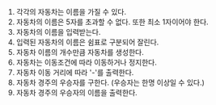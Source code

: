 1. 각각의 자동차는 이름을 가질 수 있다.
2. 자동차의 이름은 5자를 초과할 수 없다. 또한 최소 1자이어야 한다.
3. 자동차의 이름을 입력받는다.
4. 입력된 자동차의 이름은 쉼표로 구분되어 잘린다.
5. 자동차 이름의 개수만큼 자동차를 생성한다.
6. 자동차는 이동조건에 따라 이동하거나 정지한다.
7. 자동차 이동 거리에 따라 '-'를 출력한다.
8. 자동차 경주의 우승자를 구한다. (우승자는 한명 이상일 수 있다.)
9. 자동차 경주의 우승자의 이름을 출력한다.